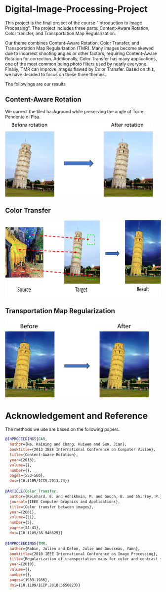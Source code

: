 # Digital-Image-Processing-Project
This project is the final project of the course "Introduction to Image Processing". The project includes three parts: Content-Aware Rotation, Color transfer, and Transportation Map Regularization.

Our theme combines Content-Aware Rotation, Color Transfer, and Transportation Map Regularization (TMR). Many images become skewed due to incorrect shooting angles or other factors, requiring Content-Aware Rotation for correction. Additionally, Color Transfer has many applications, one of the most common being photo filters used by nearly everyone. Finally, TMR can improve images flawed by Color Transfer. Based on this, we have decided to focus on these three themes.

The followings are our results

## Content-Aware Rotation
We correct the tiled background while preserving the angle of Torre Pendente di Pisa.
<img src="https://github.com/PeiChiChen/Digital-Image-Processing-Project/blob/main/image/rotation.png" height="250px">

## Color Transfer
<img src="https://github.com/PeiChiChen/Digital-Image-Processing-Project/blob/main/image/color.png" height="250px">

## Transportation Map Regularization
<img src="https://github.com/PeiChiChen/Digital-Image-Processing-Project/blob/main/image/TMR.png" height="250px">

# Acknowledgement and Reference
The methods we use are based on the following papers.
```BibTeX
@INPROCEEDINGS{CAR,
  author={He, Kaiming and Chang, Huiwen and Sun, Jian},
  booktitle={2013 IEEE International Conference on Computer Vision}, 
  title={Content-Aware Rotation}, 
  year={2013},
  volume={},
  number={},
  pages={553-560},
  doi={10.1109/ICCV.2013.74}}

@ARTICLE{Color_Transfer,
  author={Reinhard, E. and Adhikhmin, M. and Gooch, B. and Shirley, P.},
  journal={IEEE Computer Graphics and Applications}, 
  title={Color transfer between images}, 
  year={2001},
  volume={21},
  number={5},
  pages={34-41},
  doi={10.1109/38.946629}}

@INPROCEEDINGS{TMR,
  author={Rabin, Julien and Delon, Julie and Gousseau, Yann},
  booktitle={2010 IEEE International Conference on Image Processing}, 
  title={Regularization of transportation maps for color and contrast transfer}, 
  year={2010},
  volume={},
  number={},
  pages={1933-1936},
  doi={10.1109/ICIP.2010.5650823}}
```
